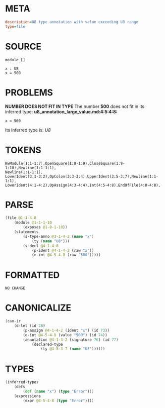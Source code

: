 # META
~~~ini
description=U8 type annotation with value exceeding U8 range
type=file
~~~
# SOURCE
~~~roc
module []

x : U8
x = 500
~~~
# PROBLEMS
**NUMBER DOES NOT FIT IN TYPE**
The number **500** does not fit in its inferred type:
**u8_annotation_large_value.md:4:5:4:8:**
```roc
x = 500
```

Its inferred type is:
    _U8_

# TOKENS
~~~zig
KwModule(1:1-1:7),OpenSquare(1:8-1:9),CloseSquare(1:9-1:10),Newline(1:1-1:1),
Newline(1:1-1:1),
LowerIdent(3:1-3:2),OpColon(3:3-3:4),UpperIdent(3:5-3:7),Newline(1:1-1:1),
LowerIdent(4:1-4:2),OpAssign(4:3-4:4),Int(4:5-4:8),EndOfFile(4:8-4:8),
~~~
# PARSE
~~~clojure
(file @1-1-4-8
	(module @1-1-1-10
		(exposes @1-8-1-10))
	(statements
		(s-type-anno @3-1-4-2 (name "x")
			(ty (name "U8")))
		(s-decl @4-1-4-8
			(p-ident @4-1-4-2 (raw "x"))
			(e-int @4-5-4-8 (raw "500")))))
~~~
# FORMATTED
~~~roc
NO CHANGE
~~~
# CANONICALIZE
~~~clojure
(can-ir
	(d-let (id 78)
		(p-assign @4-1-4-2 (ident "x") (id 73))
		(e-int @4-5-4-8 (value "500") (id 74))
		(annotation @4-1-4-2 (signature 76) (id 77)
			(declared-type
				(ty @3-5-3-7 (name "U8"))))))
~~~
# TYPES
~~~clojure
(inferred-types
	(defs
		(def (name "x") (type "Error")))
	(expressions
		(expr @4-5-4-8 (type "Error"))))
~~~